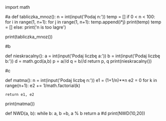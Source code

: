 
import math

#a
def tabliczka_mnoz():
    n = int(input('Podaj n:'))
    temp = []
    if 0 < n < 100:
        for i in range(1, n+1):
            for j in range(1, n+1):
                temp.append(i*j)
            print(temp)
            temp = []
    else:
        print('n is too lagre')

print(tabliczka_mnoz())

#b

def nieskracalny():
    a = int(input('Podaj liczbę a:'))
    b = int(input('Podaj liczbę b:'))
    d = math.gcd(a,b)
    p = a//d
    q = b//d
    return p, q
print(nieskracalny())

#c

def matma():
    n = int(input('Podaj liczbę n:'))
    e1 = (1+1/n)**n
    e2 = 0
    for k in range(n+1):
        e2 += 1/math.factorial(k)

    return e1, e2

print(matma())


def NWD(a, b):
    while b:
        a, b =b, a % b
    return a
#d
print(NWD(10,20))



